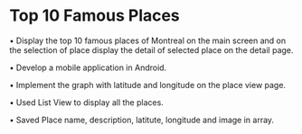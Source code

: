 # Top 10 Famous Places

• Display the top 10 famous places of Montreal on the main screen and on the selection of place display the detail of selected place on the detail page.

• Develop a mobile application in Android.

• Implement the graph with latitude and longitude on the place view page.

• Used List View to display all the places.

• Saved Place name, description, latitute, longitude and image in array.
